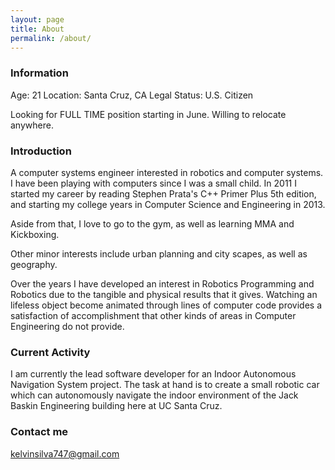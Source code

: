 ```yaml
---
layout: page
title: About
permalink: /about/
---
```


### Information

Age: 21
Location: Santa Cruz, CA
Legal Status: U.S. Citizen

Looking for FULL TIME position starting in June. Willing to relocate anywhere.

### Introduction

A computer systems engineer interested in robotics and computer systems. I have been playing with computers since I was a small child. In 2011 I started my career by reading Stephen Prata's C++ Primer Plus 5th edition, and starting my college years in Computer Science and Engineering in 2013. 

Aside from that, I love to go to the gym, as well as learning MMA and Kickboxing.

Other minor interests include urban planning and city scapes, as well as geography.

Over the years I have developed an interest in Robotics Programming and Robotics due to the tangible and physical results that it gives. Watching an lifeless object become animated through lines of computer code provides a satisfaction of accomplishment that other kinds of areas in Computer Engineering do not provide.

### Current Activity

I am currently the lead software developer for an Indoor Autonomous Navigation System project. The task at hand is to create a small robotic car which can autonomously navigate the indoor environment of the Jack Baskin Engineering building here at UC Santa Cruz. 

### Contact me

[kelvinsilva747@gmail.com](mailto:kelvinsilva747@gmail.com)
